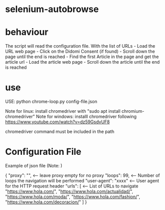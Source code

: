 # selenium-autobrowse

# behaviour
The script will read the configuration file.
With the list of URLs
    - Load the URL web page
    - Click on the Didomi Consent (if found)
    - Scroll down the page until the end is reached
    - Find the first Article in the page and get the article url
    - Load the article web page
    - Scroll down the article until the end is reached

# use
USE: python chrome-loop.py config-file.json

Note for linux: install chromedriver with "sudo apt install chromium-chromedriver"
Note for windows: installl chromedriver following https://www.youtube.com/watch?v=dz59GsdvUF8

chromedriver command must be included in the path

# Configuration File

Example of json file (Note: )
 
{
    "proxy": "",           <-- leave proxy empty for no proxy 
    "loops": 99,           <-- Number of loops the navigation will be performed
    "user-agent": "xxxx"   <-- User agent for the HTTP request header
    "urls": [              <-- List of URLs to navigate
        "https://www.hola.com/",
        "https://www.hola.com/actualidad/",
        "https://www.hola.com/moda/",
        "https://www.hola.com/fashion/",
        "https://www.hola.com/decoracion/"
    ]
}

